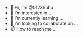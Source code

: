 - 👋 Hi, I’m @0123huhu
- 👀 I’m interested in ...
- 🌱 I’m currently learning ...
- 💞️ I’m looking to collaborate on ...
- 📫 How to reach me ...

<!---
0123huhu/0123huhu is a ✨ special ✨ repository because its `README.md` (this file) appears on your GitHub profile.
You can click the Preview link to take a look at your changes.
--->
